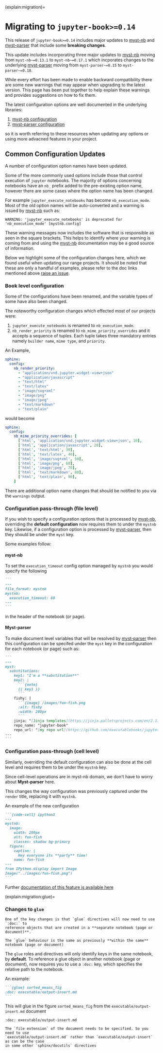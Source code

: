(explain:migration)=
# Migrating to `jupyter-book>=0.14`

This release of `jupyter-book>=0.14` includes major updates to [myst-nb](https://myst-nb.readthedocs.io/en/latest/)
and [myst-parser](https://myst-parser.readthedocs.io/en/latest/) that include some **breaking changes**.

This update includes incorporating three major updates to [myst-nb](https://github.com/executablebooks/myst-nb) moving from `myst-nb~=0.13.1` to `myst-nb~=0.17.1`
which incporates changes to the underlying [myst-parser](https://github.com/executablebooks/myst-parser) moving from `myst-parser~=0.15` to `myst-parser~=0.18`.

While every effort has been made to enable backward compatibility there are some new warnings
that may appear when upgrading to the latest version. This page has been put together to help explain
these warnings and provides suggestions on how to fix them.

The latest configuration options are well documented in the underlying libraries:

1. [myst-nb configuration](https://myst-nb.readthedocs.io/en/latest/configuration.html)
2. [myst-parser configuration](https://myst-parser.readthedocs.io/en/latest/configuration.html)

so it is worth referring to these resources when updating any options or using more advacned features in your project.

## Common Configuration Updates

A number of configuration option names have been updated.

Some of the more commonly used options include those that control execution of `jupyter` notebooks.
The majority of options concerning notebooks have an `nb_` prefix added to the pre-existing option name,
however there are some cases where the option name has been changed.

For example `jupyter_execute_notebooks` has become `nb_execution_mode`. Most of the old option
names will be auto-converted and a warning is issued by [myst-nb](https://github.com/executablebooks/myst-nb) such as:

```
WARNING: 'jupyter_execute_notebooks' is deprecated for 'nb_execution_mode' [mystnb.config]
```

These warning messages now includes the software that is responsible as seen in the square brackets.
This helps to identify where your warning is coming from and using the [myst-nb](https://github.com/executablebooks/myst-nb)
documentation may be a good source of information.

Below we highlight some of the configuration changes here, which we found useful when updating our range
projects. It should be noted that these are only a handful of examples, please refer to the doc links
mentioned above [raise an issue](https://github.com/executablebooks/jupyter-book/issues).

### Book level configuration

Some of the configurations have been renamed, and the variable types of some have also been changed.

The noteworthy configuration changes which effected most of our projects were:

1. `jupyter_execute_notebooks` is renamed to  `nb_execution_mode`.
2. `nb_render_priority` is renamed to `nb_mime_priority_overrides` and it accepts a sequence of tuples.
    Each tuple takes three mandatory entries namely `builder name`, `mime type`, and `priority`.

  An Example,

  ```yaml
  sphinx:
    config:
      nb_render_priority:
        - "application/vnd.jupyter.widget-view+json"
        - "application/javascript"
        - "text/html"
        - "text/latex"
        - "image/svg+xml"
        - "image/png"
        - "image/jpeg"
        - "text/markdown"
        - "text/plain"
  ```

  would become

  ```yaml
  sphinx:
    config:
      nb_mime_priority_overrides: [
        ['html', 'application/vnd.jupyter.widget-view+json', 10],
        ['html', 'application/javascript', 20],
        ['html', 'text/html', 30],
        ['html', 'text/latex', 40],
        ['html', 'image/svg+xml', 50],
        ['html', 'image/png', 60],
        ['html', 'image/jpeg', 70],
        ['html', 'text/markdown', 80],
        ['html', 'text/plain', 90],
      ]
  ```

There are additional option name changes that should be notified to you via the `warnings` output.

### Configuration pass-through (file level)

If you wish to specify a configuration options that is processed by [myst-nb](https://github.com/executablebooks/myst-nb),
overriding the **default configuration** now requires them to under the `mystnb` key. Likewise, if a configuration option is
processed by [myst-parser](https://github.com/executablebooks/myst-parser), then they should be under the `myst` key.

Some examples follow:

#### myst-nb

To set the `execution_timeout` config option managed by `mystnb` you would specify the following

````md
```
---
file_format: mystnb
mystnb:
  execution_timeout: 60
---
```
````

in the header of the notebook (or page).

#### Myst-parser

To make document level variables that will be resolved by [myst-parser](https://github.com/executablebooks/myst-parser)
then this configuration can be specifed under the `myst` key in the configuration for each notebook (or page) such as:

````md
```
---
myst:
  substitutions:
    key1: "I'm a **substitution**"
    key2: |
      ```{note}
      {{ key1 }}
      ```
    fishy: |
      ```{image} /images/fun-fish.png
      :alt: fishy
      :width: 200px
      ```
    jinja: "[Jinja templates](https://jinja.palletsprojects.com/en/2.11.x/)"
    repo_name: "jupyter-book"
    repo_url: "[my repo url](https://github.com/executablebooks/jupyter-book)"
---
```
````

### Configuration pass-through (cell level)

Similarly, overriding the default configuration can also be done at the cell level
and requires them to be under the `mystnb` key.

Since cell-level operations are in myst-nb domain, we don't have to worry about **Myst-parser** here.

This changes the way configuration was previously captured under the `render` title, replacing it with `mystnb`.

An example of the new configuration

````md
```{code-cell} ipython3
---
mystnb:
  image:
    width: 200px
    alt: fun-fish
    classes: shadow bg-primary
  figure:
    caption: |
      Hey everyone its **party** time!
    name: fun-fish
---
from IPython.display import Image
Image("../images/fun-fish.png")
```
````

Further [documentation of this feature is available here](myst-nb:render/output/images)

(explain:migration:glue)=
### Changes to `glue`

```{tip}
One of the key changes is that `glue` directives will now need to use `:doc:` to
reference objects that are created in a **separate notebook (page or document)**.

The `glue` behaviour is the same as previously **within the same** notebook (page or document)
```

The `glue` roles and directives will only identify keys in the same notebook, by **default**.
To reference a glue object in another notebook (page or document), now requires you to use a `:doc:` key,
which specifies the relative path to the notebook.

An example:

````md
```{glue} sorted_means_fig
:doc: executable/output-insert.md
```
````

This will glue in the figure `sorted_means_fig` from the `executable/output-insert.md` document

```{glue} sorted_means_fig
:doc: executable/output-insert.md
```

```{tip}
The `file extension` of the document needs to be specified. So you need to use
`executable/output-insert.md` rather than `executable/output-insert` as can be the case
in some other `sphinx/docutils` directives
```
